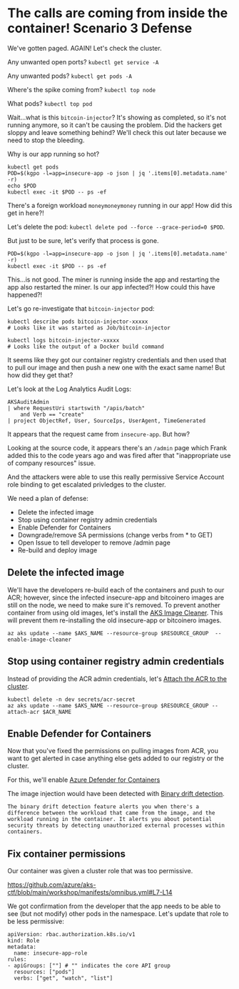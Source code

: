 # The calls are coming from inside the container! Scenario 3 Defense

We've gotten paged.  AGAIN!  Let's check the cluster.

Any unwanted open ports?  `kubectl get service -A` 

Any unwanted pods? `kubectl get pods -A`

Where's the spike coming from? `kubectl top node`

What pods?  `kubectl top pod`

Wait...what is this `bitcoin-injector`?  It's showing as completed, so it's not running anymore, so it can't be causing the problem. Did the hackers get sloppy and leave something behind?  We'll check this out later because we need to stop the bleeding.

Why is our app running so hot?
```
kubectl get pods
POD=$(kgpo -l=app=insecure-app -o json | jq '.items[0].metadata.name' -r)
echo $POD
kubectl exec -it $POD -- ps -ef
```

There's a foreign workload `moneymoneymoney` running in our app!  How did this get in here?!

Let's delete the pod: `kubectl delete pod --force --grace-period=0 $POD`.

But just to be sure, let's verify that process is gone.

```
POD=$(kgpo -l=app=insecure-app -o json | jq '.items[0].metadata.name' -r)
kubectl exec -it $POD -- ps -ef
```

This...is not good.  The miner is running inside the app and restarting the app also restarted the miner.  Is our app infected?!  How could this have happened?!

Let's go re-investigate that `bitcoin-injector` pod:
```
kubectl describe pods bitcoin-injector-xxxxx
# Looks like it was started as Job/bitcoin-injector

kubectl logs bitcoin-injector-xxxxx
# Looks like the output of a Docker build command
```

It seems like they got our container registry credentials and then used that to pull our image and then push a new one with the exact same name!  But how did they get that?

Let's look at the Log Analytics Audit Logs:
```kql
AKSAuditAdmin
| where RequestUri startswith "/apis/batch"
    and Verb == "create" 
| project ObjectRef, User, SourceIps, UserAgent, TimeGenerated
```

It appears that the request came from `insecure-app`.  But how?

Looking at the source code, it appears there's an `/admin` page which Frank added this to the code years ago and was fired after that "inappropriate use of company resources" issue.

And the attackers were able to use this really permissive Service Account role binding to get escalated privledges to the cluster.

We need a plan of defense:

* Delete the infected image
* Stop using container registry admin credentials
* Enable Defender for Containers 
* Downgrade/remove SA permissions (change verbs from * to GET)
* Open Issue to tell developer to remove /admin page
* Re-build and deploy image

## Delete the infected image

We'll have the developers re-build each of the containers and push to our ACR; however, since the infected insecure-app and bitcoinero images are still on the node, we need to make sure it's removed.  To prevent another container from using old images, let's install the [AKS Image Cleaner](https://learn.microsoft.com/en-us/azure/aks/image-cleaner).  This will prevent them re-installing the old insecure-app or bitcoinero images.

```
az aks update --name $AKS_NAME --resource-group $RESOURCE_GROUP  --enable-image-cleaner
```

## Stop using container registry admin credentials

Instead of providing the ACR admin credentials, let's [Attach the ACR to the cluster](https://learn.microsoft.com/en-us/azure/aks/cluster-container-registry-integration?tabs=azure-cli#attach-an-acr-to-an-existing-aks-cluster).

```
kubectl delete -n dev secrets/acr-secret
az aks update --name $AKS_NAME --resource-group $RESOURCE_GROUP --attach-acr $ACR_NAME
```

## Enable Defender for Containers

Now that you've fixed the permissions on pulling images from ACR, you want to get alerted in case anything else gets added to our registry or the cluster.  

For this, we'll enable [Azure Defender for Containers](https://learn.microsoft.com/en-us/azure/defender-for-cloud/defender-for-containers-enable)

The image injection would have been detected with [Binary drift detection](https://learn.microsoft.com/en-us/azure/defender-for-cloud/binary-drift-detection).  

```
The binary drift detection feature alerts you when there's a difference between the workload that came from the image, and the workload running in the container. It alerts you about potential security threats by detecting unauthorized external processes within containers.
```

## Fix container permissions

Our container was given a cluster role that was too permissive.

https://github.com/azure/aks-ctf/blob/main/workshop/manifests/omnibus.yml#L7-L14

We got confirmation from the developer that the app needs to be able to see (but not modify) other pods in the namespace.  Let's update that role to be less permissive:

```
apiVersion: rbac.authorization.k8s.io/v1
kind: Role
metadata:
  name: insecure-app-role
rules:
- apiGroups: [""] # "" indicates the core API group
  resources: ["pods"]
  verbs: ["get", "watch", "list"]
```